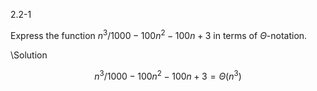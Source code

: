 2.2-1

Express the function $n^3/1000 - 100n^2 - 100n + 3$ in terms of $\Theta$-notation.

\Solution

$$
n^3/1000 - 100n^2 - 100n + 3 = \Theta(n^3)
$$
